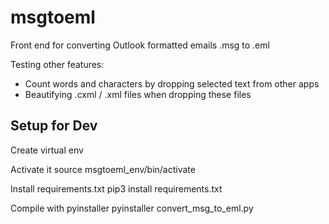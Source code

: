 # msgtoeml
Front end for converting Outlook formatted emails .msg to .eml

Testing other features:
- Count words and characters by dropping selected text from other apps
- Beautifying .cxml / .xml files when dropping these files

## Setup for Dev
Create virtual env

Activate it
source msgtoeml_env/bin/activate

Install requirements.txt
pip3 install requirements.txt

Compile with pyinstaller
pyinstaller convert_msg_to_eml.py



